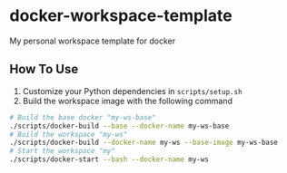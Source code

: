 # docker-workspace-template
My personal workspace template for docker


## How To Use
1. Customize your Python dependencies in `scripts/setup.sh`
2. Build the workspace image with the following command
```bash
# Build the base docker "my-ws-base"
./scripts/docker-build --base --docker-name my-ws-base
# Build the workspace "my-ws"
./scripts/docker-build --docker-name my-ws --base-image my-ws-base
# Start the workspace "my"
./scripts/docker-start --bash --docker-name my-ws
```
